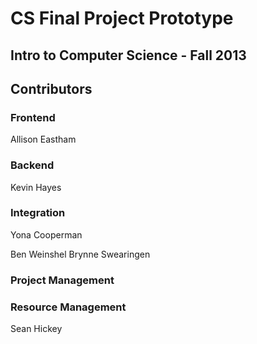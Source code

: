 # CS Final Project Prototype

## Intro to Computer Science - Fall 2013

## Contributors

### Frontend
Allison Eastham

### Backend
Kevin Hayes

### Integration

Yona Cooperman

Ben Weinshel
Brynne Swearingen


### Project Management

### Resource Management
Sean Hickey
